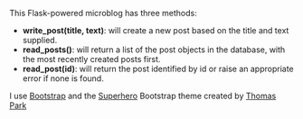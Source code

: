 This Flask-powered microblog has three methods:

* **write_post(title, text)**: will create a new post based on the title and text supplied.
* **read_posts()**: will return a list of the post objects in the database, with the most recently created posts first.
* **read_post(id)**: will return the post identified by id or raise an appropriate error if none is found.

I use [Bootstrap](http://getbootstrap) and the [Superhero](http://bootswatch.com/superhero/) Bootstrap theme created by [Thomas Park](https://github.com/thomaspark/bootswatch)